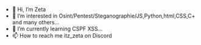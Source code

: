 - 👋 Hi, I’m Zeta
- 👀 I’m interested in Osint/Pentest/Steganographie/JS,Python,html,CSS,C+ and many others...
- 🌱 I’m currently learning CSPF XSS...
- 📫 How to reach me itz_zeta on Discord

<!---
Un-Nain-Tello/Un-Nain-Tello is a ✨ special ✨ repository because its `README.md` (this file) appears on your GitHub profile.
You can click the Preview link to take a look at your changes.
--->
